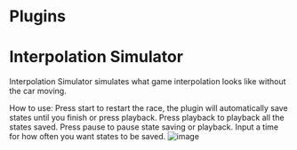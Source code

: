 # Plugins

# Interpolation Simulator

Interpolation Simulator simulates what game interpolation looks like without the car moving.

How to use:
Press start to restart the race, the plugin will automatically save states until you finish or press playback.
Press playback to playback all the states saved.
Press pause to pause state saving or playback.
Input a time for how often you want states to be saved.
![image](https://github.com/user-attachments/assets/bf5c6630-b8a3-4614-94fc-daad3c7b5f30)

